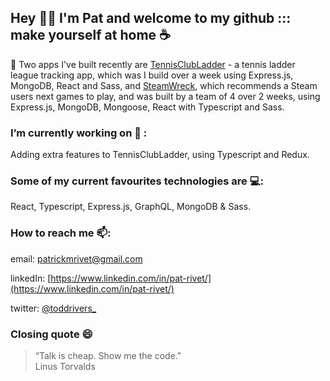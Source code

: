 


## Hey 👋🏼 I'm Pat and welcome to my github ::: make yourself at home ☕

:blossom: 
Two apps I've built recently are [TennisClubLadder](https://github.com/patrivet/TennisClubLadder) - a tennis ladder league tracking app, which was I build over a week using Express.js, MongoDB, React and Sass, and [SteamWreck](https://github.com/patrivet/SteamWreck), which recommends a Steam users next games to play, and was built by a team of 4 over 2 weeks, using Express.js, MongoDB, Mongoose, React with Typescript and Sass.

### I’m currently working on 🔭 :
Adding extra features to TennisClubLadder, using Typescript and Redux.

### Some of my current favourites technologies are  💻:
React, Typescript, Express.js, GraphQL, MongoDB & Sass.


### How to reach me 📫:  
email: [patrickmrivet@gmail.com](mailto:patrickmrivet@gmail.com)

linkedIn: [https://www.linkedin.com/in/pat-rivet/](https://www.linkedin.com/in/pat-rivet/)

twitter: [@toddrivers_](https://twitter.com/ToddRivers_)    



### Closing quote 😄
> “Talk is cheap. Show me the code."  
> Linus Torvalds


<!--
**patrivet/patrivet** is a ✨ _special_ ✨ repository because its `README.md` (this file) appears on your GitHub profile.

Here are some ideas to get you started:

- 🔭 I’m currently working on ...
- 🌱 I’m currently learning ...
- 👯 I’m looking to collaborate on ...
- 🤔 I’m looking for help with ...
- 💬 Ask me about ...
- 📫 How to reach me: ...
- 😄 Pronouns: ...
- ⚡ Fun fact: ...
-->
